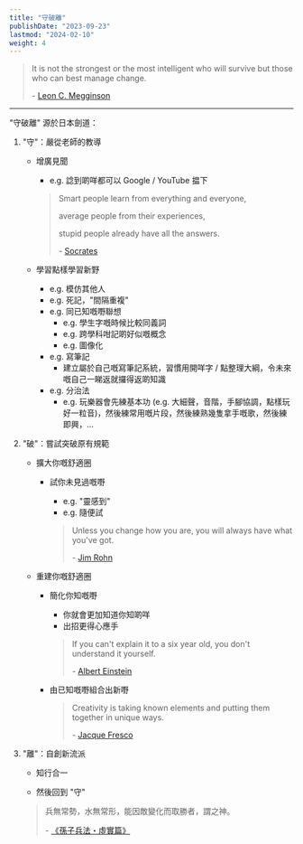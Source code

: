 ```yaml
---
title: "守破離"
publishDate: "2023-09-23"
lastmod: "2024-02-10"
weight: 4
---
```


> It is not the strongest or the most intelligent who will survive but those who can best manage change.
>
> \- [Leon C. Megginson](https://www.goodreads.com/quotes/293400-it-is-not-the-strongest-or-the-most-intelligent-who)

---

"守破離" 源於日本劍道：

1. "守"：嚴從老師的教導

   - 增廣見聞

     - e.g. 諗到啲咩都可以 Google / YouTube 揾下

     > Smart people learn from everything and everyone,
     >
     > average people from their experiences,
     >
     > stupid people already have all the answers.
     >
     > \- [Socrates](https://www.goodreads.com/quotes/10408021-smart-people-learn-from-everything-and-everyone-average-people-from)

   - 學習點樣學習新野

     - e.g. 模仿其他人
     - e.g. 死記，"間隔重複"
     - e.g. 同已知嘅嘢聯想
       - e.g. 學生字嘅時候比較同義詞
       - e.g. 跨學科咁記啲好似嘅概念
       - e.g. 圖像化
     - e.g. 寫筆記
       - 建立屬於自己嘅寫筆記系統，習慣用開咩字 / 點整理大綱，令未來嘅自己一睇返就攞得返啲知識
     - e.g. 分治法
       - e.g. 玩樂器會先練基本功 (e.g. 大細聲，音階，手腳協調，點樣玩好一粒音)，然後練常用嘅片段，然後練熟幾隻拿手嘅歌，然後練即興，...

2. "破"：嘗試突破原有規範

   - 擴大你嘅舒適圈

     - 試你未見過嘅嘢

       - e.g. "靈感到"
       - e.g. 隨便試

       > Unless you change how you are, you will always have what you've got.
       >
       > \- [Jim Rohn](https://www.goodreads.com/quotes/364884-unless-you-change-how-you-are-you-will-always-have)

   - 重建你嘅舒適圈

     - 簡化你知嘅嘢

       - 你就會更加知道你知啲咩
       - 出招更得心應手

       > If you can't explain it to a six year old, you don't understand it yourself.
       >
       > \- [Albert Einstein](https://www.goodreads.com/quotes/19421-if-you-can-t-explain-it-to-a-six-year-old)

     - 由已知嘅嘢組合出新嘢

       > Creativity is taking known elements and putting them together in unique
       > ways.
       >
       > \- [Jacque Fresco](https://quotefancy.com/quote/1196029/Jacque-Fresco-Creativity-is-taking-known-elements-and-putting-them-together-in-unique)

3. "離"：自創新流派

   - 知行合一

   - 然後回到 "守"

   > 兵無常勢，水無常形，能因敵變化而取勝者，謂之神。
   >
   > \- [《孫子兵法・虛實篇》](https://web.nutn.edu.tw/gac370/teaching/chapter/sun_Z.htm#6)
